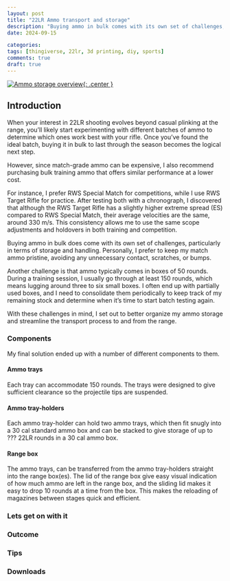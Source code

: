 ```yaml
---
layout: post
title: "22LR Ammo transport and storage"
description: "Buying ammo in bulk comes with its own set of challenges, particularly in terms of storage and handling. This solution solves storage, transport and how to keep track of how much stock you have on hand"
date: 2024-09-15

categories: 
tags: [thingiverse, 22lr, 3d printing, diy, sports]
comments: true
draft: true
---
```

[![Ammo storage overview](/assets/2024-09-15_0.jpg){: .center }](/assets/2024-09-15_0.jpg)

## Introduction
When your interest in 22LR shooting evolves beyond casual plinking at the range, you’ll likely start experimenting with different batches of ammo to determine which ones work best with your rifle. Once you’ve found the ideal batch, buying it in bulk to last through the season becomes the logical next step.

However, since match-grade ammo can be expensive, I also recommend purchasing bulk training ammo that offers similar performance at a lower cost.

For instance, I prefer RWS Special Match for competitions, while I use RWS Target Rifle for practice. After testing both with a chronograph, I discovered that although the RWS Target Rifle has a slightly higher extreme spread (ES) compared to RWS Special Match, their average velocities are the same, around 330 m/s. This consistency allows me to use the same scope adjustments and holdovers in both training and competition.

Buying ammo in bulk does come with its own set of challenges, particularly in terms of storage and handling. Personally, I prefer to keep my match ammo pristine, avoiding any unnecessary contact, scratches, or bumps.

Another challenge is that ammo typically comes in boxes of 50 rounds. During a training session, I usually go through at least 150 rounds, which means lugging around three to six small boxes. I often end up with partially used boxes, and I need to consolidate them periodically to keep track of my remaining stock and determine when it’s time to start batch testing again.

With these challenges in mind, I set out to better organize my ammo storage and streamline the transport process to and from the range.

### Components
My final solution ended up with a number of different components to them.
#### Ammo trays
Each tray can accommodate 150 rounds. The trays were designed to give sufficient clearance so the projectile tips are suspended.
#### Ammo tray-holders
Each ammo tray-holder can hold two ammo trays, which then fit snugly into a 30 cal standard ammo box and can be stacked to give storage of up to ??? 22LR rounds in a 30 cal ammo box.
#### Range box
The ammo trays, can be transferred from the ammo tray-holders straight into the range box(es). The lid of the range box give easy visual indication of how much ammo are left in the range box, and the sliding lid makes it easy to drop 10 rounds at a time from the box. This makes the reloading of magazines between stages quick and efficient.

### Lets get on with it
### Outcome
### Tips
### Downloads